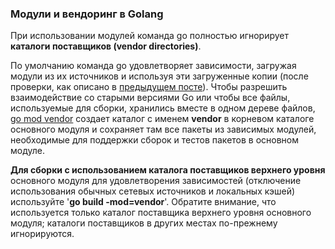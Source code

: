 ### Модули и вендоринг в Golang

При использовании модулей команда go полностью игнорирует **каталоги поставщиков (vendor directories)**.

По умолчанию команда go удовлетворяет зависимости, загружая модули из их источников и используя эти загруженные копии (после проверки, как описано в [предыдущем посте](https://golang-blog.blogspot.com/2019/07/download-check-module.html)). Чтобы разрешить взаимодействие со старыми версиями Go или чтобы все файлы, используемые для сборки, хранились вместе в одном дереве файлов, [go mod vendor](https://golang-blog.blogspot.com/2019/06/go-commands-go-mod-vendor.html) создает каталог с именем **vendor** в корневом каталоге основного модуля и сохраняет там все пакеты из зависимых модулей, необходимые для поддержки сборок и тестов пакетов в основном модуле.

**Для сборки с использованием каталога поставщиков верхнего уровня** основного модуля для удовлетворения зависимостей (отключение использования обычных сетевых источников и локальных кэшей) используйте '**go build \-mod=vendor**'. Обратите внимание, что используется только каталог поставщика верхнего уровня основного модуля; каталоги поставщиков в других местах по\-прежнему игнорируются.
